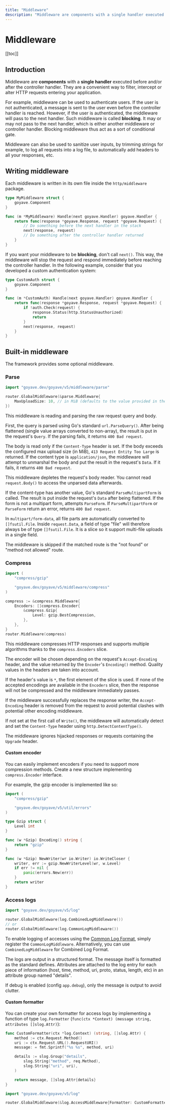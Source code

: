 ```yaml
---
title: "Middleware"
description: "Middleware are components with a single handler executed before and/or after the controller handler. They are a convenient way to filter, intercept or alter HTTP requests entering your application."
---
```


# Middleware

[[toc]]

## Introduction

Middleware are **components** with a **single handler** executed before and/or after the controller handler. They are a convenient way to filter, intercept or alter HTTP requests entering your application.

For example, middleware can be used to authenticate users. If the user is not authenticated, a message is sent to the user even before the controller handler is reached. However, if the user is authenticated, the middleware will pass to the next handler. Such middleware is called **blocking**. It may or may not pass to the next handler, which is either another middleware or controller handler. Blocking middleware thus act as a sort of conditional gate. 

Middleware can also be used to sanitize user inputs, by trimming strings for example, to log all requests into a log file, to automatically add headers to all your responses, etc.

## Writing middleware

Each middleware is written in its own file inside the `http/middleware` package. 

```go
type MyMiddleware struct {
	goyave.Component
}

func (m *MyMiddleware) Handle(next goyave.Handler) goyave.Handler {
	return func(response *goyave.Response, request *goyave.Request) {
		// Do something before the next handler in the stack
		next(response, request)
		// Do something after the controller handler returned
	}
}
```

If you want your middleware to be **blocking**, don't call `next()`. This way, the middleware will stop the request and respond immediately before reaching the controller handler. In the following example, consider that you developed a custom authentication system:

```go
type CustomAuth struct {
	goyave.Component
}

func (m *CustomAuth) Handle(next goyave.Handler) goyave.Handler {
	return func(response *goyave.Response, request *goyave.Request) {
		if !auth.Check(request) {
            response.Status(http.StatusUnauthorized)
            return
        }
		next(response, request)
	}
}
```

## Built-in middleware

The framework provides some optional middleware.

### Parse

```go
import "goyave.dev/goyave/v5/middleware/parse"

router.GlobalMiddleware(&parse.Middleware{
	MaxUploadSize: 10, // in MiB (defaults to the value provided in the config "server.maxUploadSize")
})
```

This middleware is reading and parsing the raw request query and body.

First, the query is parsed using Go's standard `url.ParseQuery()`. After being flattened (single value arrays converted to non-array), the result is put in the request's `Query`. If the parsing fails, it returns `400 Bad request`.

The body is read only if the `Content-Type` header is set. If the body exceeds the configured max upload size (in MiB), `413 Request Entity Too Large` is returned. If the content type is `application/json`, the middleware will attempt to unmarshal the body and put the result in the request's `Data`. If it fails, it returns `400 Bad request`.

This middleware depletes the request's body reader. You cannot read `request.Body()` to access the unparsed data afterwards.

If the content-type has another value, Go's standard `ParseMultipartForm` is called. The result is put inside the request's `Data` after being flattened. If the form is not a multipart form, attempts `ParseForm`. If `ParseMultipartForm` or `ParseForm` return
an error, returns `400 Bad request`.

In `multipart/form-data`, all file parts are automatically converted to `[]fsutil.File`. Inside `request.Data`, a field of type "file" will therefore always be of type `[]fsutil.File`. It is a slice so it support multi-file uploads in a single field.

The middleware is skipped if the matched route is the "not found" or "method not allowed" route.

### Compress

```go
import (
	"compress/gzip"

	"goyave.dev/goyave/v5/middleware/compress"
)

compress := &compress.Middleware{
	Encoders: []compress.Encoder{
		&compress.Gzip{
			Level: gzip.BestCompression,
		},
	},
}
router.Middleware(compress)
```

This middleware compresses HTTP responses and supports multiple algorithms thanks to the `compress.Encoders` slice.

The encoder will be chosen depending on the request's `Accept-Encoding` header, and the value returned by the `Encoder`'s `Encoding()` method. Quality values in the headers are taken into account.

If the header's value is `*`, the first element of the slice is used. If none of the accepted encodings are available in the `Encoders` slice, then the
response will not be compressed and the middleware immediately passes.

If the middleware successfully replaces the response writer, the `Accept-Encoding` header is removed from the request to avoid potential clashes with potential other encoding middleware.

If not set at the first call of `Write()`, the middleware will automatically detect and set the `Content-Type` header using `http.DetectContentType()`.

The middleware ignores hijacked responses or requests containing the `Upgrade` header.

#### Custom encoder

You can easily implement encoders if you need to support more compression methods. Create a new structure implementing `compress.Encoder` interface.

For example, the gzip encoder is implemented like so:
```go
import (
	"compress/gzip"

	"goyave.dev/goyave/v5/util/errors"
)

type Gzip struct {
	Level int
}

func (w *Gzip) Encoding() string {
	return "gzip"
}

func (w *Gzip) NewWriter(wr io.Writer) io.WriteCloser {
	writer, err := gzip.NewWriterLevel(wr, w.Level)
	if err != nil {
		panic(errors.New(err))
	}
	return writer
}
```

### Access logs

```go
import "goyave.dev/goyave/v5/log"

router.GlobalMiddleware(log.CombinedLogMiddleware())
// or
router.GlobalMiddleware(log.CommonLogMiddleware())
```

To enable logging of accesses using the [Common Log Format](https://en.wikipedia.org/wiki/Common_Log_Format), simply register the `CommonLogMiddleware`. Alternatively, you can use `CombinedLogMiddleware` for Combined Log Format.

The logs are output in a structured format. The message itself is formatted as the standard defines. Attributes are attached to the log entry for each piece of information (host, time, method, uri, proto, status, length, etc) in an attribute group named "details".

If debug is enabled (config `app.debug`), only the message is output to avoid clutter.

#### Custom formatter

You can create your own formatter for access logs by implementing a function of type `log.Formatter` (`func(ctx *Context) (message string, attributes []slog.Attr)`):

```go
func CustomFormatter(ctx *log.Context) (string, []slog.Attr) {
	method := ctx.Request.Method()
	uri := ctx.Request.URL().RequestURI()
	message: = fmt.Sprintf("%s %s", method, uri)

	details := slog.Group("details",
		slog.String("method", req.Method),
		slog.String("uri", uri),
	)

	return message, []slog.Attr{details}
}
```
```go
import "goyave.dev/goyave/v5/log"

router.GlobalMiddleware(&log.AccessMiddleware{Formatter: CustomFormatter})
```